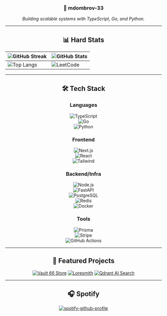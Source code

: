 <div align="center">
  
  ### **📌 mdombrov-33**  
  *Building scalable systems with TypeScript, Go, and Python.*  

  ---

  ## **📊 Hard Stats**  
  | ![GitHub Streak](https://streak-stats.demolab.com?user=mdombrov-33&theme=radical&background=0d0221&border=7c3aed&fire=9c8fff&ring=7c3aed) | ![GitHub Stats](https://github-readme-stats.vercel.app/api?username=mdombrov-33&show_icons=true&theme=radical&bg_color=0d0221&hide_border=true&icon_color=7c3aed&title_color=9c8fff&include_all_commits=true) |
  |----------------------------------------------------------------------------------------------------------------------------------------------------------------|-----------------------------------------------------------------------------------------------------------------------|
  | ![Top Langs](https://github-readme-stats.vercel.app/api/top-langs/?username=mdombrov-33&layout=compact&theme=radical&bg_color=0d0221&hide_border=true&title_color=9c8fff) | ![LeetCode](https://leetcard.jacoblin.cool/maximator16?theme=dark&font=jetbrains%20mono&border=7c3aed&radius=8) |

  ---

  ## **🛠️ Tech Stack**  
  ### **Languages**  
  ![TypeScript](https://img.shields.io/badge/TypeScript-3178C6?logo=typescript&logoColor=white&style=flat-square)  
  ![Go](https://img.shields.io/badge/Go-00ADD8?logo=go&logoColor=white&style=flat-square)  
  ![Python](https://img.shields.io/badge/Python-3776AB?logo=python&logoColor=white&style=flat-square)  

  ### **Frontend**  
  ![Next.js](https://img.shields.io/badge/Next.js-000?logo=nextdotjs&logoColor=white&style=flat-square)  
  ![React](https://img.shields.io/badge/React-61DAFB?logo=react&logoColor=black&style=flat-square)  
  ![Tailwind](https://img.shields.io/badge/Tailwind%20CSS-06B6D4?logo=tailwindcss&logoColor=white&style=flat-square)  

  ### **Backend/Infra**  
  ![Node.js](https://img.shields.io/badge/Node.js-339933?logo=nodedotjs&logoColor=white&style=flat-square)  
  ![FastAPI](https://img.shields.io/badge/FastAPI-009688?logo=fastapi&logoColor=white&style=flat-square)  
  ![PostgreSQL](https://img.shields.io/badge/PostgreSQL-4169E1?logo=postgresql&logoColor=white&style=flat-square)  
  ![Redis](https://img.shields.io/badge/Redis-DC382D?logo=redis&logoColor=white&style=flat-square)  
  ![Docker](https://img.shields.io/badge/Docker-2496ED?logo=docker&logoColor=white&style=flat-square)  

  ### **Tools**  
  ![Prisma](https://img.shields.io/badge/Prisma-2D3748?logo=prisma&logoColor=white&style=flat-square)  
  ![Stripe](https://img.shields.io/badge/Stripe-008CDD?logo=stripe&logoColor=white&style=flat-square)  
  ![GitHub Actions](https://img.shields.io/badge/GitHub%20Actions-2088FF?logo=githubactions&logoColor=white&style=flat-square)  

  ---

## 🚀 Featured Projects
[![Vault 66 Store](https://github-readme-stats.vercel.app/api/pin/?username=mdombrov-33&repo=vault-66-store&theme=radical&bg_color=0d0221&title_color=9c8fff&text_color=c9baff&hide_border=true)](https://github.com/mdombrov-33/vault-66-store)
[![Loresmith](https://github-readme-stats.vercel.app/api/pin/?username=mdombrov-33&repo=loresmith&theme=radical&bg_color=0d0221&title_color=9c8fff&text_color=c9baff&hide_border=true)](https://github.com/mdombrov-33/loresmith)
[![Qdrant AI Search](https://github-readme-stats.vercel.app/api/pin/?username=mdombrov-33&repo=qdrant-ai-search&theme=radical&bg_color=0d0221&title_color=9c8fff&text_color=c9baff&hide_border=true)](https://github.com/mdombrov-33/qdrant-ai-search)

  ---

  ## **🎧 Spotify**  
  [![spotify-github-profile](https://spotify-github-profile.kittinanx.com/api/view?uid=1dqhdnjtxkrp7w89abjvfkz31&cover_image=true&theme=default&show_offline=false&background_color=121212&interchange=false&bar_color=503696&bar_color_cover=false)](https://github.com/kittinan/spotify-github-profile)

</div>
